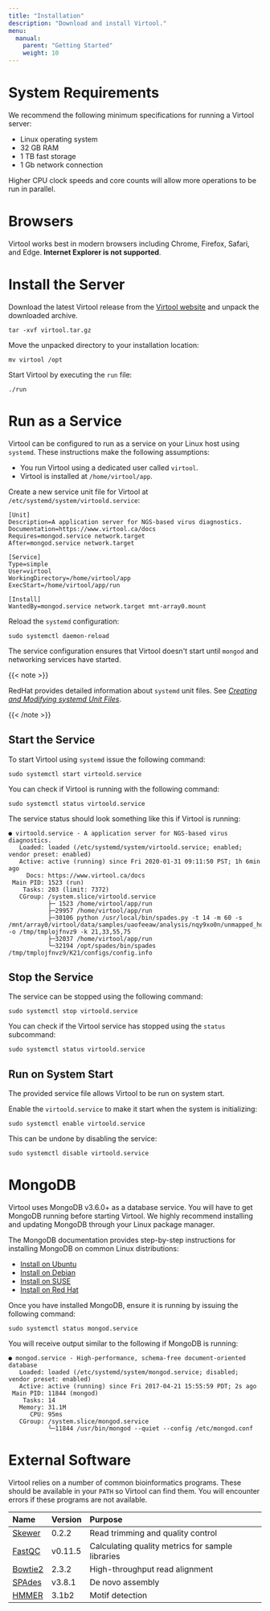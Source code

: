 ```yaml
---
title: "Installation"
description: "Download and install Virtool."
menu:
  manual:
    parent: "Getting Started"
    weight: 10
---
```


# System Requirements

We recommend the following minimum specifications for running a Virtool server:

- Linux operating system
- 32 GB RAM
- 1 TB fast storage
- 1 Gb network connection

Higher CPU clock speeds and core counts will allow more operations to be run in parallel.

# Browsers

Virtool works best in modern browsers including Chrome, Firefox, Safari, and Edge. **Internet Explorer is not supported**.

# Install the Server

Download the latest Virtool release from the [Virtool website](http://www.virtool.ca "Virtool Website") and unpack the downloaded archive.

```shell
tar -xvf virtool.tar.gz
```

Move the unpacked directory to your installation location:

```shell
mv virtool /opt
```

Start Virtool by executing the `run` file:

```shell
./run
```


# Run as a Service

Virtool can be configured to run as a service on your Linux host using `systemd`. These instructions make the following assumptions:

- You run Virtool using a dedicated user called `virtool`.
- Virtool is installed at `/home/virtool/app`. 

Create a new service unit file for Virtool at `/etc/systemd/system/virtoold.service`:

```text
[Unit]
Description=A application server for NGS-based virus diagnostics.
Documentation=https://www.virtool.ca/docs
Requires=mongod.service network.target
After=mongod.service network.target

[Service]
Type=simple
User=virtool
WorkingDirectory=/home/virtool/app
ExecStart=/home/virtool/app/run

[Install]
WantedBy=mongod.service network.target mnt-array0.mount

```

Reload the `systemd` configuration:
```shell
sudo systemctl daemon-reload
```

The service configuration ensures that Virtool doesn't start until `mongod` and networking services have started. 

{{< note >}}

RedHat provides detailed information about `systemd` unit files. See [_Creating and Modifying systemd Unit Files_](https://access.redhat.com/documentation/en-us/red_hat_enterprise_linux/7/html/system_administrators_guide/sect-managing_services_with_systemd-unit_files).

{{< /note >}}


## Start the Service

To start Virtool using `systemd` issue the following command:
```shell
sudo systemctl start virtoold.service
```

You can check if Virtool is running with the following command:
```shell
sudo systemctl status virtoold.service
```

The service status should look something like this if Virtool is running:
```text
● virtoold.service - A application server for NGS-based virus diagnostics.
   Loaded: loaded (/etc/systemd/system/virtoold.service; enabled; vendor preset: enabled)
   Active: active (running) since Fri 2020-01-31 09:11:50 PST; 1h 6min ago
     Docs: https://www.virtool.ca/docs
 Main PID: 1523 (run)
    Tasks: 203 (limit: 7372)
   CGroup: /system.slice/virtoold.service
           ├─ 1523 /home/virtool/app/run
           ├─29957 /home/virtool/app/run
           ├─30106 python /usr/local/bin/spades.py -t 14 -m 60 -s /mnt/array0/virtool/data/samples/uaofeeaw/analysis/nqy9xo0n/unmapped_hosts.fq -o /tmp/tmplojfnvz9 -k 21,33,55,75
           ├─32037 /home/virtool/app/run
           └─32194 /opt/spades/bin/spades /tmp/tmplojfnvz9/K21/configs/config.info

```

## Stop the Service

The service can be stopped using the following command:
```shell
sudo systemctl stop virtoold.service
```

You can check if the Virtool service has stopped using the `status` subcommand:
```shell
sudo systemctl status virtoold.service
```

## Run on System Start

The provided service file allows Virtool to be run on system start.

Enable the `virtoold.service` to make it start when the system is initializing:
```shell
sudo systemctl enable virtoold.service
```

This can be undone by disabling the service:
```shell
sudo systemctl disable virtoold.service
```

# MongoDB

Virtool uses MongoDB v3.6.0+ as a database service. You will have to get MongoDB running before starting Virtool. We highly recommend installing and updating MongoDB through your Linux package manager.

The MongoDB documentation provides step-by-step instructions for installing MongoDB on common Linux distributions:

- [Install on Ubuntu](https://docs.mongodb.com/manual/tutorial/install-mongodb-on-ubuntu/>)
- [Install on Debian](https://docs.mongodb.com/manual/tutorial/install-mongodb-on-debian/>)
- [Install on SUSE](https://docs.mongodb.com/manual/tutorial/install-mongodb-on-suse/>)
- [Install on Red Hat](https://docs.mongodb.com/manual/tutorial/install-mongodb-on-red-hat/>)

Once you have installed MongoDB, ensure it is running by issuing the following command:

```shell
sudo systemctl status mongod.service
```

You will receive output similar to the following if MongoDB is running:

```shell
● mongod.service - High-performance, schema-free document-oriented database
   Loaded: loaded (/etc/systemd/system/mongod.service; disabled; vendor preset: enabled)
   Active: active (running) since Fri 2017-04-21 15:55:59 PDT; 2s ago
 Main PID: 11844 (mongod)
    Tasks: 14
   Memory: 31.1M
      CPU: 95ms
   CGroup: /system.slice/mongod.service
           └─11844 /usr/bin/mongod --quiet --config /etc/mongod.conf
```




# External Software

Virtool relies on a number of common bioinformatics programs. These should be available in your `PATH` so Virtool can find them. You will encounter errors if these programs are not available.

| Name                                                               | Version | Purpose                                          |
| :----------------------------------------------------------------- | :------ | :----------------------------------------------- |
| [Skewer](https://github.com/relipmoc/skewer)                       | 0.2.2   | Read trimming and quality control                |
| [FastQC](http://www.bioinformatics.babraham.ac.uk/projects/fastqc) | v0.11.5 | Calculating quality metrics for sample libraries |
| [Bowtie2](http://bowtie-bio.sourceforge.net/bowtie2/index.shtml)   | 2.3.2   | High-throughput read alignment                   |
| [SPAdes](http://bioinf.spbau.ru/spades)                            | v3.8.1  | De novo assembly                                 |
| [HMMER](http://hmmer.org/)                                         | 3.1b2   | Motif detection                                  |

